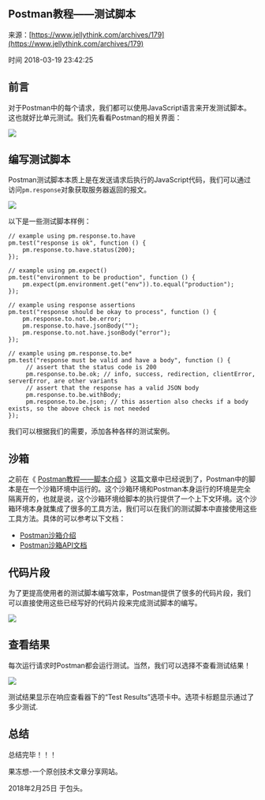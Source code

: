 ## Postman教程——测试脚本

来源：[https://www.jellythink.com/archives/179](https://www.jellythink.com/archives/179)

时间 2018-03-19 23:42:25

 
## 前言
 
对于Postman中的每个请求，我们都可以使用JavaScript语言来开发测试脚本。这也就好比单元测试。我们先看看Postman的相关界面：
 
![][0]
 
## 编写测试脚本
 
Postman测试脚本本质上是在发送请求后执行的JavaScript代码，我们可以通过访问`pm.response`对象获取服务器返回的报文。
 
![][1]
 
以下是一些测试脚本样例：
 
```
// example using pm.response.to.have
pm.test("response is ok", function () {
    pm.response.to.have.status(200);
});

// example using pm.expect()
pm.test("environment to be production", function () { 
    pm.expect(pm.environment.get("env")).to.equal("production"); 
});

// example using response assertions
pm.test("response should be okay to process", function () { 
    pm.response.to.not.be.error; 
    pm.response.to.have.jsonBody(""); 
    pm.response.to.not.have.jsonBody("error"); 
});

// example using pm.response.to.be*
pm.test("response must be valid and have a body", function () {
     // assert that the status code is 200
     pm.response.to.be.ok; // info, success, redirection, clientError,  serverError, are other variants
     // assert that the response has a valid JSON body
     pm.response.to.be.withBody;
     pm.response.to.be.json; // this assertion also checks if a body  exists, so the above check is not needed
});
```
 
我们可以根据我们的需要，添加各种各样的测试案例。
 
## 沙箱
 
之前在《 [Postman教程——脚本介绍][4] 》这篇文章中已经说到了，Postman中的脚本是在一个沙箱环境中运行的。这个沙箱环境和Postman本身运行的环境是完全隔离开的，也就是说，这个沙箱环境给脚本的执行提供了一个上下文环境。这个沙箱环境本身就集成了很多的工具方法，我们可以在我们的测试脚本中直接使用这些工具方法。具体的可以参考以下文档：
 

* [Postman沙箱介绍][5]  
* [Postman沙箱API文档][6]  
 

## 代码片段
 
为了更提高使用者的测试脚本编写效率，Postman提供了很多的代码片段，我们可以直接使用这些已经写好的代码片段来完成测试脚本的编写。
 
![][2]
 
## 查看结果
 
每次运行请求时Postman都会运行测试。当然，我们可以选择不查看测试结果！
 
![][3]
 
测试结果显示在响应查看器下的“Test Results”选项卡中。选项卡标题显示通过了多少测试.
 
## 总结
 
总结完毕！！！
 
果冻想-一个原创技术文章分享网站。
 
2018年2月25日 于包头。
 


[4]: https://www.jellythink.com/archives/175
[5]: https://www.getpostman.com/docs/postman/scripts/postman_sandbox
[6]: https://www.getpostman.com/docs/postman/scripts/postman_sandbox_api_reference
[0]: ./img/NVFNJjA.png 
[1]: ./img/zaUN7rm.png 
[2]: ./img/ymEVN3Y.png 
[3]: ./img/Z7ZFfeB.png 